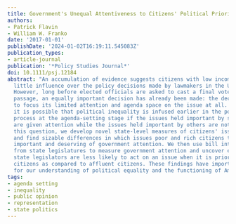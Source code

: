 ```yaml
---
title: Government's Unequal Attentiveness to Citizens' Political Priorities
authors:
- Patrick Flavin
- William W. Franko
date: '2017-01-01'
publishDate: '2024-01-02T16:19:11.545083Z'
publication_types:
- article-journal
publication: '*Policy Studies Journal*'
doi: 10.1111/psj.12184
abstract: "An accumulation of evidence suggests citizens with low incomes have relatively
  little influence over the policy decisions made by lawmakers in the United States.
  However, long before elected officials are asked to cast a final vote on a bill's
  passage, an equally important decision has already been made: the decision for government
  to focus its limited attention and agenda space on the issue at all. Therefore,
  it is possible that political inequality is infused earlier in the policymaking
  process at the agenda-setting stage if the issues held important by some citizens
  are given attention while the issues held important by others are not. To investigate
  this question, we develop novel state-level measures of citizens' issue priorities
  and find sizable differences in which issues poor and rich citizens think are most
  important and deserving of government attention. We then use bill introduction data
  from state legislatures to measure government attention and uncover evidence that
  state legislators are less likely to act on an issue when it is prioritized by low-income
  citizens as compared to affluent citizens. These findings have important implications
  for our understanding of political equality and the functioning of American democracy."
tags:
- agenda setting
- inequality
- public opinion
- representation
- state politics
---
```

